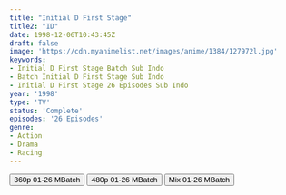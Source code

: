 ```yaml
---
title: "Initial D First Stage"
title2: "ID"
date: 1998-12-06T10:43:45Z
draft: false
image: 'https://cdn.myanimelist.net/images/anime/1384/127972l.jpg'
keywords:
- Initial D First Stage Batch Sub Indo
- Batch Initial D First Stage Sub Indo
- Initial D First Stage 26 Episodes Sub Indo
year: '1998'
type: 'TV'
status: 'Complete'
episodes: '26 Episodes'
genre:
- Action
- Drama
- Racing
---
```


<div class="d-g gg-5 gtc-r ai-c">
<button onclick="window.open('?bmed=3las7y7mgsdbu5g','_blank')">360p 01-26 MBatch</button>
<button onclick="window.open('?bmed=2t9d5zhgk3bh6ub','_blank')">480p 01-26 MBatch</button>
<button onclick="window.open('?bmed=539bywgc6cmlgrd','_blank')">Mix 01-26 MBatch</button>
</div>